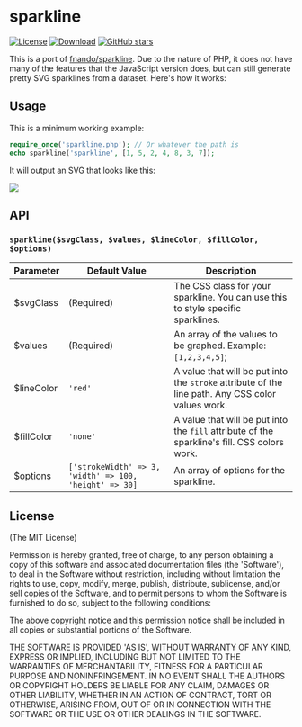 # sparkline
[![License](https://img.shields.io/github/license/jxxe/sparkline)](https://github.com/jxxe/sparkline/blob/master/LICENSE)
[![Download](https://img.shields.io/badge/download-<2KB-brightgreen)](https://raw.githubusercontent.com/jxxe/sparkline/master/sparkline.php)
[![GitHub stars](https://img.shields.io/github/stars/jxxe/sparkline?style=social)](https://github.com/jxxe/sparkline)

This is a port of [fnando/sparkline](https://github.com/fnando/sparkline). Due to the nature of PHP, it does not have many of the features that the JavaScript version does, but can still generate pretty SVG sparklines from a dataset. Here's how it works:

## Usage
This is a minimum working example:
```php
require_once('sparkline.php'); // Or whatever the path is
echo sparkline('sparkline', [1, 5, 2, 4, 8, 3, 7]);
```
It will output an SVG that looks like this:

![](https://i.imgur.com/UiZKmH0.png)

## API
### `sparkline($svgClass, $values, $lineColor, $fillColor, $options)`
| Parameter  | Default Value | Description |
| --- | --- | --- |
| $svgClass | (Required) | The CSS class for your sparkline. You can use this to style specific sparklines. |
| $values | (Required) | An array of the values to be graphed. Example: `[1,2,3,4,5]`; |
| $lineColor | `'red'` | A value that will be put into the `stroke` attribute of the line path. Any CSS color values work. |
| $fillColor | `'none'` | A value that will be put into the `fill` attribute of the sparkline's fill. CSS colors work. |
| $options | `['strokeWidth' => 3, 'width' => 100, 'height' => 30]` | An array of options for the sparkline. |

## License
(The MIT License)

Permission is hereby granted, free of charge, to any person obtaining a copy of this software and associated documentation files (the 'Software'), to deal in the Software without restriction, including without limitation the rights to use, copy, modify, merge, publish, distribute, sublicense, and/or sell copies of the Software, and to permit persons to whom the Software is furnished to do so, subject to the following conditions:

The above copyright notice and this permission notice shall be included in all copies or substantial portions of the Software.

THE SOFTWARE IS PROVIDED 'AS IS', WITHOUT WARRANTY OF ANY KIND, EXPRESS OR IMPLIED, INCLUDING BUT NOT LIMITED TO THE WARRANTIES OF MERCHANTABILITY, FITNESS FOR A PARTICULAR PURPOSE AND NONINFRINGEMENT. IN NO EVENT SHALL THE AUTHORS OR COPYRIGHT HOLDERS BE LIABLE FOR ANY CLAIM, DAMAGES OR OTHER LIABILITY, WHETHER IN AN ACTION OF CONTRACT, TORT OR OTHERWISE, ARISING FROM, OUT OF OR IN CONNECTION WITH THE SOFTWARE OR THE USE OR OTHER DEALINGS IN THE SOFTWARE.
